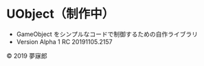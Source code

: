 # UObject（制作中）

* GameObject をシンプルなコードで制御するための自作ライブラリ
* Version Alpha 1 RC 20191105.2157

© 2019 夢寐郎